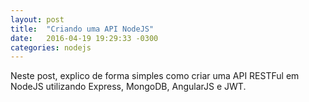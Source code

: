 ```yaml
---
layout: post
title:  "Criando uma API NodeJS"
date:   2016-04-19 19:29:33 -0300
categories: nodejs
---
```

Neste post, explico de forma simples como criar uma API RESTFul em NodeJS utilizando Express, MongoDB, AngularJS e JWT.
